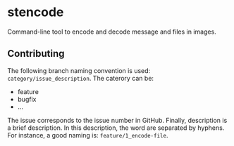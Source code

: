 # stencode
Command-line tool to encode and decode message and files in images.

## Contributing

The following branch naming convention is used: `category/issue_description`. The caterory can be:
- feature
- bugfix
- ...

The issue corresponds to the issue number in GitHub. Finally, description is a brief description. In this description, the word are separated by hyphens. For instance, a good naming is: `feature/1_encode-file`.

